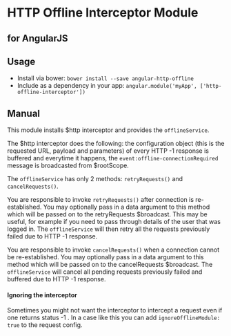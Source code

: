HTTP Offline Interceptor Module
============================
for AngularJS
-------------

Usage
------

- Install via bower: `bower install --save angular-http-offline`
- Include as a dependency in your app: `angular.module('myApp', ['http-offline-interceptor'])`

Manual
------

This module installs $http interceptor and provides the `offlineService`.

The $http interceptor does the following:
the configuration object (this is the requested URL, payload and parameters)
of every HTTP -1 response is buffered and everytime it happens, the
`event:offline-connectionRequired` message is broadcasted from $rootScope.

The `offlineService` has only 2 methods: `retryRequests()` and `cancelRequests()`.

You are responsible to invoke `retryRequests()` after connection is re-established. You may optionally pass in a data argument to this method which will be passed on to the retryRequests
$broadcast. This may be useful, for example if you need to pass through details of the user
that was logged in. The `offlineService` will then retry all the requests previously failed due
to HTTP -1 response.

You are responsible to invoke `cancelRequests()` when a connection cannot be re-established. You may optionally pass in
a data argument to this method which will be passed on to the cancelRequests
$broadcast. The `offlineService` will cancel all pending requests previously failed and buffered due
to HTTP -1 response.

#### Ignoring the interceptor

Sometimes you might not want the interceptor to intercept a request even if one returns status -1 . In a case like this you can add `ignoreOfflineModule: true` to the request config.
